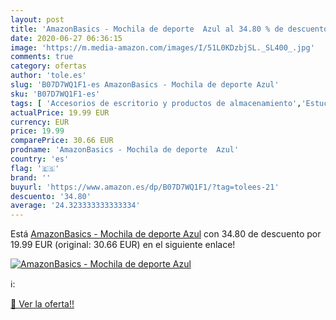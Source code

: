 ```yaml
---
layout: post
title: 'AmazonBasics - Mochila de deporte  Azul al 34.80 % de descuento'
date: 2020-06-27 06:36:15
image: 'https://m.media-amazon.com/images/I/51L0KDzbjSL._SL400_.jpg'
comments: true
category: ofertas
author: 'tole.es'
slug: 'B07D7WQ1F1-es AmazonBasics - Mochila de deporte Azul'
sku: 'B07D7WQ1F1-es'
tags: [ 'Accesorios de escritorio y productos de almacenamiento','Estuches escolares','Herramientas de mano para jardinería','Jardinería','Jardín','Material de oficina','Materiales, organizadores y dispensadores de escritorio','Oficina y papelería','Tijeras de podar para jardinería','mochila', ]
actualPrice: 19.99 EUR
currency: EUR
price: 19.99
comparePrice: 30.66 EUR
prodname: 'AmazonBasics - Mochila de deporte  Azul'
country: 'es'
flag: '🇪🇸'
brand: ''
buyurl: 'https://www.amazon.es/dp/B07D7WQ1F1/?tag=tolees-21'
descuento: '34.80'
average: '24.323333333333334'
---
```


Está [AmazonBasics - Mochila de deporte  Azul](https://www.amazon.es/dp/B07D7WQ1F1/?tag=tolees-21) con 34.80 de descuento por 19.99 EUR (original: 30.66 EUR) en el siguiente enlace!

[![AmazonBasics - Mochila de deporte  Azul](https://m.media-amazon.com/images/I/51L0KDzbjSL._SL400_.jpg)](https://www.amazon.es/dp/B07D7WQ1F1/?tag=tolees-21)

ℹ️:


[🛒 Ver la oferta!!](https://www.amazon.es/dp/B07D7WQ1F1/?tag=tolees-21)
